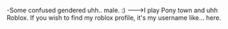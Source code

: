 -Some confused gendered uhh.. male. :)
--->I play Pony town and uhh Roblox. If you wish to find my roblox profile, it's my username like... here.
